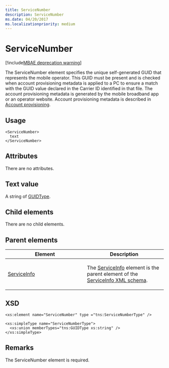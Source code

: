 ```yaml
---
title: ServiceNumber
description: ServiceNumber
ms.date: 04/20/2017
ms.localizationpriority: medium
---
```


# ServiceNumber

[!include[MBAE deprecation warning](../includes/mbae-deprecation-warning.md)]

The ServiceNumber element specifies the unique self-generated GUID that represents the mobile operator. This GUID must be present and is checked when account provisioning metadata is applied to a PC to ensure a match with the GUID value declared in the Carrier ID identified in that file. The account provisioning metadata is generated by the mobile broadband app or an operator website. Account provisioning metadata is described in [Account provisioning](account-provisioning.md).

## <span id="Usage"></span><span id="usage"></span><span id="USAGE"></span>Usage


``` syntax
<ServiceNumber>
  text
</ServiceNumber>
```

## <span id="Attributes"></span><span id="attributes"></span><span id="ATTRIBUTES"></span>Attributes


There are no attributes.

## <span id="Text_value"></span><span id="text_value"></span><span id="TEXT_VALUE"></span>Text value


A string of [GUIDType](guidtype-serviceinfo.md).

## <span id="Child_elements"></span><span id="child_elements"></span><span id="CHILD_ELEMENTS"></span>Child elements


There are no child elements.

## <span id="Parent_elements"></span><span id="parent_elements"></span><span id="PARENT_ELEMENTS"></span>Parent elements


<table>
<colgroup>
<col width="50%" />
<col width="50%" />
</colgroup>
<thead>
<tr class="header">
<th>Element</th>
<th>Description</th>
</tr>
</thead>
<tbody>
<tr class="odd">
<td><p><a href="serviceinfo.md" data-raw-source="[ServiceInfo](serviceinfo.md)">ServiceInfo</a></p></td>
<td><p>The <a href="serviceinfo.md" data-raw-source="[ServiceInfo](serviceinfo.md)">ServiceInfo</a> element is the parent element of the <a href="serviceinfo-xml-schema.md" data-raw-source="[ServiceInfo XML schema](serviceinfo-xml-schema.md)">ServiceInfo XML schema</a>.</p></td>
</tr>
</tbody>
</table>

 

## <span id="XSD"></span><span id="xsd"></span>XSD


``` syntax
<xs:element name="ServiceNumber" type ="tns:ServiceNumberType" />

<xs:simpleType name="ServiceNumberType">
  <xs:union memberTypes="tns:GUIDType xs:string" />
</xs:simpleType>
```

## <span id="Remarks"></span><span id="remarks"></span><span id="REMARKS"></span>Remarks


The ServiceNumber element is required.

 

 





